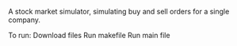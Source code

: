 A stock market simulator, simulating buy and sell orders for a single company.

To run:
Download files
Run makefile
Run main file
